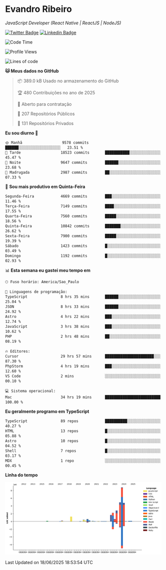 # Evandro **Ribeiro**

*JavaScript Developer (React Native | ReactJS | NodeJS)*

[![Twitter Badge](https://img.shields.io/badge/-@ribeiroevandro-201B2D?style=flat-square&labelColor=201B2D&logo=twitter&logoColor=white&link=https://twitter.com/ribeiroevandro)](https://twitter.com/ribeiroevandro) 
[![Linkedin Badge](https://img.shields.io/badge/-Evandro%20Ribeiro-201B2D?style=flat-square&logo=Linkedin&logoColor=white&link=https://www.linkedin.com/in/ribeiroevandro)](https://www.linkedin.com/in/ribeiroevandro) 


<!--START_SECTION:waka-->
![Code Time](http://img.shields.io/badge/Code%20Time-4%2C578%20hrs%2039%20mins-blue)

![Profile Views](http://img.shields.io/badge/Visualizac%C3%B5es%20do%20perfil-7-blue)

![Lines of code](https://img.shields.io/badge/Desde%20o%20Hello%20World%20eu%20escrevi-29.3%20million%20linhas%20de%20c%C3%B3digo-blue)

**🐱 Meus dados no GitHub** 

> 📦 389.0 kB Usado no armazenamento do GitHub 
 > 
> 🏆 480 Contribuições no ano de 2025
 > 
> 💼 Aberto para contratação
 > 
> 📜 207 Repositórios Públicos 
 > 
> 🔑 131 Repositórios Privados 
 > 
**Eu sou diurno 🐤** 

```text
🌞 Manhã                  9578 commits        ██████░░░░░░░░░░░░░░░░░░░   23.51 % 
🌆 Tarde                  18523 commits       ███████████░░░░░░░░░░░░░░   45.47 % 
🌃 Noite                  9647 commits        ██████░░░░░░░░░░░░░░░░░░░   23.68 % 
🌙 Madrugada              2987 commits        ██░░░░░░░░░░░░░░░░░░░░░░░   07.33 % 
```
📅 **Sou mais produtivo em Quinta-Feira** 

```text
Segunda-Feira            4669 commits        ███░░░░░░░░░░░░░░░░░░░░░░   11.46 % 
Terça-Feira              7149 commits        ████░░░░░░░░░░░░░░░░░░░░░   17.55 % 
Quarta-Feira             7560 commits        █████░░░░░░░░░░░░░░░░░░░░   18.56 % 
Quinta-Feira             10842 commits       ███████░░░░░░░░░░░░░░░░░░   26.62 % 
Sexta-Feira              7900 commits        █████░░░░░░░░░░░░░░░░░░░░   19.39 % 
Sábado                   1423 commits        █░░░░░░░░░░░░░░░░░░░░░░░░   03.49 % 
Domingo                  1192 commits        █░░░░░░░░░░░░░░░░░░░░░░░░   02.93 % 
```


📊 **Esta semana eu gastei meu tempo em** 

```text
🕑︎ Fuso horário: America/Sao_Paulo

💬 Linguagens de programação: 
TypeScript               8 hrs 35 mins       ██████░░░░░░░░░░░░░░░░░░░   25.04 % 
JSON                     8 hrs 33 mins       ██████░░░░░░░░░░░░░░░░░░░   24.92 % 
Astro                    4 hrs 22 mins       ███░░░░░░░░░░░░░░░░░░░░░░   12.74 % 
JavaScript               3 hrs 38 mins       ███░░░░░░░░░░░░░░░░░░░░░░   10.62 % 
PHP                      2 hrs 48 mins       ██░░░░░░░░░░░░░░░░░░░░░░░   08.19 % 

🔥 Editores: 
Cursor                   29 hrs 57 mins      ██████████████████████░░░   87.30 % 
PhpStorm                 4 hrs 19 mins       ███░░░░░░░░░░░░░░░░░░░░░░   12.60 % 
VS Code                  2 mins              ░░░░░░░░░░░░░░░░░░░░░░░░░   00.10 % 

💻 Sistema operacional: 
Mac                      34 hrs 19 mins      █████████████████████████   100.00 % 
```

**Eu geralmente programo em TypeScript** 

```text
TypeScript               89 repos            ██████████░░░░░░░░░░░░░░░   40.27 % 
HTML                     13 repos            █░░░░░░░░░░░░░░░░░░░░░░░░   05.88 % 
Astro                    10 repos            █░░░░░░░░░░░░░░░░░░░░░░░░   04.52 % 
Shell                    7 repos             █░░░░░░░░░░░░░░░░░░░░░░░░   03.17 % 
MDX                      1 repo              ░░░░░░░░░░░░░░░░░░░░░░░░░   00.45 % 
```



**Linha do tempo**

![Lines of Code chart](https://raw.githubusercontent.com/ribeiroevandro/ribeiroevandro/main/assets/bar_graph.png)


 Last Updated on 18/06/2025 18:53:54 UTC
<!--END_SECTION:waka-->
